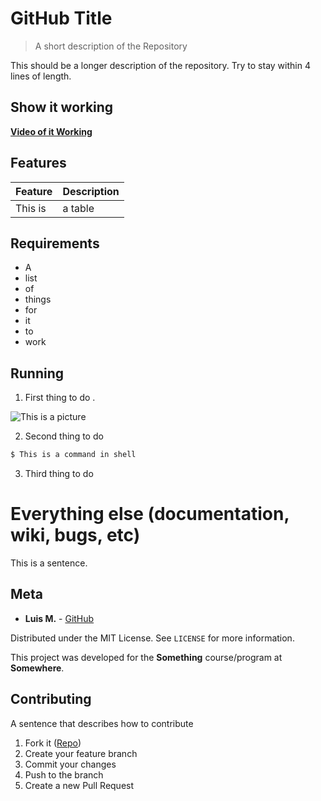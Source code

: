 # GitHub Title

> A short description of the Repository

This should be a longer description of the repository. Try to stay within 4 lines of length.

## Show it working
**[Video of it Working](https://www.youtube.com/)**

## Features

Feature | Description
------- | -----------
This is | a table

## Requirements

* A
* list
* of
* things
* for
* it
* to
* work

## Running
1. First thing to do .

![This is a picture](https://d3vn5rg72hh8yg.cloudfront.net/cdn/imagesource/previews/2296/5dcc0f6b26e031f20c3fb760bf96c4f3/3/284ed71e1446e9c3527bb44b2bfb2ca7/688718.jpg)

2. Second thing to do
```sh
$ This is a command in shell
```
3. Third thing to do


# Everything else (documentation, wiki, bugs, etc)

This is a sentence.


## Meta

* **Luis M.**           - [GitHub](https://github.com/lemontyc)


Distributed under the MIT License. See ``LICENSE`` for more information.

This project was developed for the **Something** course/program at **Somewhere**.

## Contributing

A sentence that describes how to contribute

1. Fork it ([Repo](https://github.com/lemontyc/usefulToolsk>))
2. Create your feature branch
3. Commit your changes
4. Push to the branch
5. Create a new Pull Request
